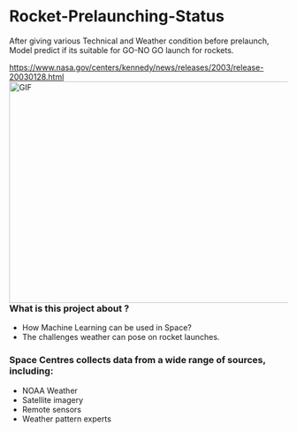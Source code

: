 # Rocket-Prelaunching-Status
After giving various Technical and Weather condition before prelaunch, Model predict if its suitable for GO-NO GO launch for rockets.

https://www.nasa.gov/centers/kennedy/news/releases/2003/release-20030128.html
<img align="right" alt="GIF" src="https://github.com/AkshitTayade/Rocket-Prelaunch-Status-Check/blob/master/media/main.gif" width="600" height="400" />

### What is this project about ?
* How Machine Learning can be used in Space?
* The challenges weather can pose on rocket launches. 

### Space Centres collects data from a wide range of sources, including:
*	NOAA Weather
*	Satellite imagery
*	Remote sensors
*	Weather pattern experts

